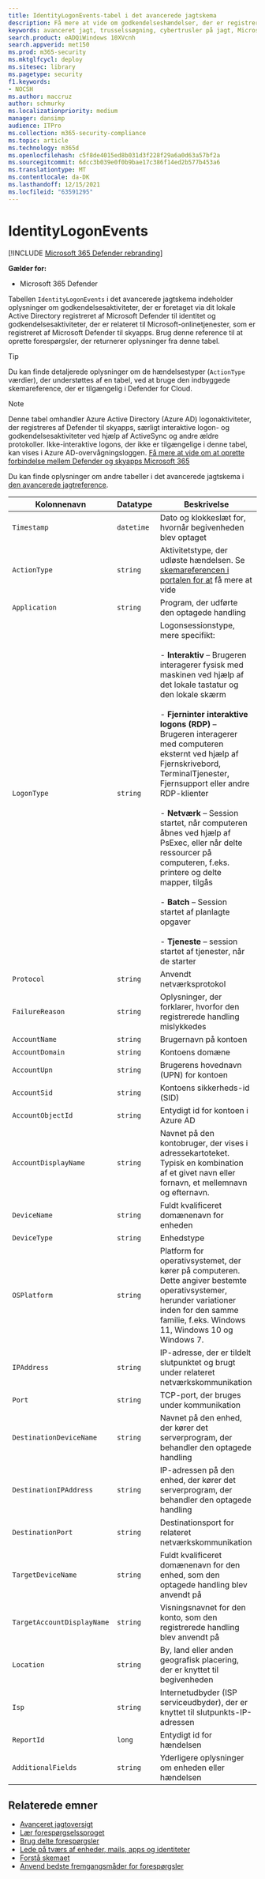 ```yaml
---
title: IdentityLogonEvents-tabel i det avancerede jagtskema
description: Få mere at vide om godkendelseshændelser, der er registreret af Active Directory i tabellen IdentityLogonEvents i det avancerede jagtskema
keywords: avanceret jagt, trusselssøgning, cybertrusler på jagt, Microsoft 365 Defender, microsoft 365, m365, søg, forespørgsel, telemetri, skemareference, kusto, tabel, kolonne, datatype, beskrivelse, IdentityLogonEvents, Azure AD, Active Directory, Microsoft Defender til identitet, identiteter
search.product: eADQiWindows 10XVcnh
search.appverid: met150
ms.prod: m365-security
ms.mktglfcycl: deploy
ms.sitesec: library
ms.pagetype: security
f1.keywords:
- NOCSH
ms.author: maccruz
author: schmurky
ms.localizationpriority: medium
manager: dansimp
audience: ITPro
ms.collection: m365-security-compliance
ms.topic: article
ms.technology: m365d
ms.openlocfilehash: c5f8de4015ed8b031d3f228f29a6a0d63a57bf2a
ms.sourcegitcommit: 6dcc3b039e0f0b9bae17c386f14ed2b577b453a6
ms.translationtype: MT
ms.contentlocale: da-DK
ms.lasthandoff: 12/15/2021
ms.locfileid: "63591295"
---
```

# <a name="identitylogonevents"></a>IdentityLogonEvents

[!INCLUDE [Microsoft 365 Defender rebranding](../includes/microsoft-defender.md)]


**Gælder for:**
- Microsoft 365 Defender

Tabellen `IdentityLogonEvents` i det avancerede [](advanced-hunting-overview.md) jagtskema indeholder oplysninger om godkendelsesaktiviteter, der er foretaget via dit lokale Active Directory registreret af Microsoft Defender til identitet og godkendelsesaktiviteter, der er relateret til Microsoft-onlinetjenester, som er registreret af Microsoft Defender til skyapps. Brug denne reference til at oprette forespørgsler, der returnerer oplysninger fra denne tabel.

>[!TIP]
> Du kan finde detaljerede oplysninger om de hændelsestyper (`ActionType` værdier), der understøttes af en tabel, ved at bruge den indbyggede skemareference, der er tilgængelig i Defender for Cloud.

>[!NOTE]
>Denne tabel omhandler Azure Active Directory (Azure AD) logonaktiviteter, der registreres af Defender til skyapps, særligt interaktive logon- og godkendelsesaktiviteter ved hjælp af ActiveSync og andre ældre protokoller. Ikke-interaktive logons, der ikke er tilgængelige i denne tabel, kan vises i Azure AD-overvågningsloggen. [Få mere at vide om at oprette forbindelse mellem Defender og skyapps Microsoft 365](/cloud-app-security/connect-office-365-to-microsoft-cloud-app-security)

Du kan finde oplysninger om andre tabeller i det avancerede jagtskema i [den avancerede jagtreference](advanced-hunting-schema-tables.md).

| Kolonnenavn | Datatype | Beskrivelse |
|-------------|-----------|-------------|
| `Timestamp` | `datetime` | Dato og klokkeslæt for, hvornår begivenheden blev optaget |
| `ActionType` | `string` | Aktivitetstype, der udløste hændelsen. Se [skemareferencen i portalen for at](advanced-hunting-schema-tables.md?#get-schema-information-in-the-security-center) få mere at vide |
| `Application` | `string` | Program, der udførte den optagede handling |
| `LogonType` | `string` | Logonsessionstype, mere specifikt:<br><br> - **Interaktiv** – Brugeren interagerer fysisk med maskinen ved hjælp af det lokale tastatur og den lokale skærm<br><br> - **Fjerninter interaktive logons (RDP)** – Brugeren interagerer med computeren eksternt ved hjælp af Fjernskrivebord, TerminalTjenester, Fjernsupport eller andre RDP-klienter<br><br> - **Netværk** – Session startet, når computeren åbnes ved hjælp af PsExec, eller når delte ressourcer på computeren, f.eks. printere og delte mapper, tilgås<br><br> - **Batch** – Session startet af planlagte opgaver<br><br> - **Tjeneste** – session startet af tjenester, når de starter |
| `Protocol` | `string` | Anvendt netværksprotokol |
| `FailureReason` | `string` | Oplysninger, der forklarer, hvorfor den registrerede handling mislykkedes |
| `AccountName` | `string` | Brugernavn på kontoen |
| `AccountDomain` | `string` | Kontoens domæne |
| `AccountUpn` | `string` | Brugerens hovednavn (UPN) for kontoen |
| `AccountSid` | `string` | Kontoens sikkerheds-id (SID) |
| `AccountObjectId` | `string` | Entydigt id for kontoen i Azure AD |
| `AccountDisplayName` | `string` | Navnet på den kontobruger, der vises i adressekartoteket. Typisk en kombination af et givet navn eller fornavn, et mellemnavn og efternavn. |
| `DeviceName` | `string` | Fuldt kvalificeret domænenavn for enheden |
| `DeviceType` | `string` | Enhedstype |
| `OSPlatform` | `string` | Platform for operativsystemet, der kører på computeren. Dette angiver bestemte operativsystemer, herunder variationer inden for den samme familie, f.eks. Windows 11, Windows 10 og Windows 7. |
| `IPAddress` | `string` | IP-adresse, der er tildelt slutpunktet og brugt under relateret netværkskommunikation |
| `Port` | `string` | TCP-port, der bruges under kommunikation |
| `DestinationDeviceName` | `string` | Navnet på den enhed, der kører det serverprogram, der behandler den optagede handling |
| `DestinationIPAddress` | `string` | IP-adressen på den enhed, der kører det serverprogram, der behandler den optagede handling |
| `DestinationPort` | `string` | Destinationsport for relateret netværkskommunikation |
| `TargetDeviceName` | `string` | Fuldt kvalificeret domænenavn for den enhed, som den optagede handling blev anvendt på |
| `TargetAccountDisplayName` | `string` | Visningsnavnet for den konto, som den registrerede handling blev anvendt på |
| `Location` | `string` | By, land eller anden geografisk placering, der er knyttet til begivenheden |
| `Isp` | `string` | Internetudbyder (ISP serviceudbyder), der er knyttet til slutpunkts-IP-adressen |
| `ReportId` | `long` | Entydigt id for hændelsen |
| `AdditionalFields` | `string` | Yderligere oplysninger om enheden eller hændelsen |

## <a name="related-topics"></a>Relaterede emner
- [Avanceret jagtoversigt](advanced-hunting-overview.md)
- [Lær forespørgselssproget](advanced-hunting-query-language.md)
- [Brug delte forespørgsler](advanced-hunting-shared-queries.md)
- [Lede på tværs af enheder, mails, apps og identiteter](advanced-hunting-query-emails-devices.md)
- [Forstå skemaet](advanced-hunting-schema-tables.md)
- [Anvend bedste fremgangsmåder for forespørgsler](advanced-hunting-best-practices.md)
